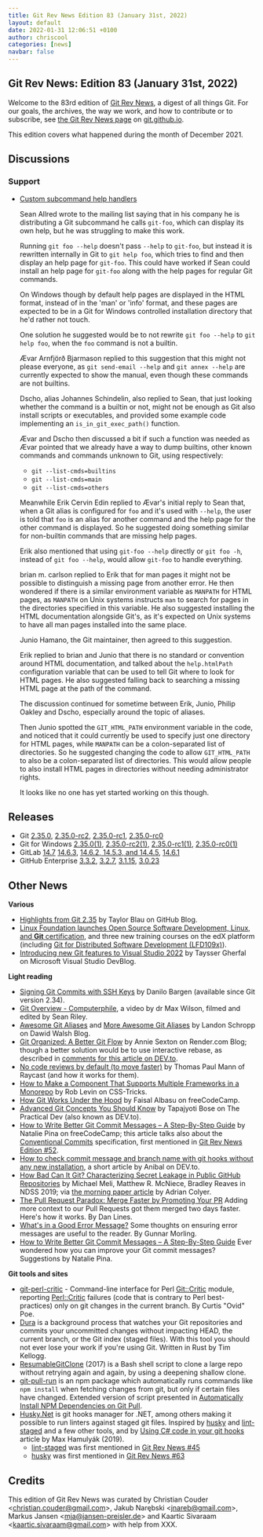 ```yaml
---
title: Git Rev News Edition 83 (January 31st, 2022)
layout: default
date: 2022-01-31 12:06:51 +0100
author: chriscool
categories: [news]
navbar: false
---
```


## Git Rev News: Edition 83 (January 31st, 2022)

Welcome to the 83rd edition of [Git Rev News](https://git.github.io/rev_news/rev_news/),
a digest of all things Git. For our goals, the archives, the way we work, and how to contribute or to
subscribe, see [the Git Rev News page](https://git.github.io/rev_news/rev_news/) on [git.github.io](http://git.github.io).

This edition covers what happened during the month of December 2021.

## Discussions

<!---
### General
-->

<!---
### Reviews
-->

### Support

* [Custom subcommand help handlers](https://lore.kernel.org/git/CABceR4ZW4rRWZnH0ZBkWty_H84Z4CmXque_LO+1edETEWrO8PQ@mail.gmail.com/)

  Sean Allred wrote to the mailing list saying that in his company he
  is distributing a Git subcommand he calls `git-foo`, which can
  display its own help, but he was struggling to make this work.

  Running `git foo --help` doesn't pass `--help` to `git-foo`, but
  instead it is rewritten internally in Git to `git help foo`, which
  tries to find and then display an help page for `git-foo`. This
  could have worked if Sean could install an help page for `git-foo`
  along with the help pages for regular Git commands.

  On Windows though by default help pages are displayed in the HTML
  format, instead of in the 'man' or 'info' format, and these pages
  are expected to be in a Git for Windows controlled installation
  directory that he'd rather not touch.

  One solution he suggested would be to not rewrite `git foo --help`
  to `git help foo`, when the `foo` command is not a builtin.

  Ævar Arnfjörð Bjarmason replied to this suggestion that this might
  not please everyone, as `git send-email --help` and
  `git annex --help` are currently expected to show the manual, even
  though these commands are not builtins.

  Dscho, alias Johannes Schindelin, also replied to Sean, that just
  looking whether the command is a builtin or not, might not be enough
  as Git also install scripts or executables, and provided some
  example code implementing an `is_in_git_exec_path()` function.

  Ævar and Dscho then discussed a bit if such a function was needed as
  Ævar pointed that we already have a way to dump builtins, other known
  commands and commands unknown to Git, using respectively:

    - `git --list-cmds=builtins`
    - `git --list-cmds=main`
    - `git --list-cmds=others`

  Meanwhile Erik Cervin Edin replied to Ævar's initial reply to Sean
  that, when a Git alias is configured for `foo` and it's used with
  `--help`, the user is told that `foo` is an alias for another
  command and the help page for the other command is displayed. So he
  suggested doing something similar for non-builtin commands that are
  missing help pages.

  Erik also mentioned that using `git-foo --help` directly or
  `git foo -h`, instead of `git foo --help`, would allow `git-foo` to
  handle everything.

  brian m. carlson replied to Erik that for man pages it might not be
  possible to distinguish a missing page from another error. He then
  wondered if there is a similar environment variable as `MANPATH` for
  HTML pages, as `MANPATH` on Unix systems instructs `man` to search
  for pages in the directories specified in this variable. He also
  suggested installing the HTML documentation alongside Git's, as it's
  expected on Unix systems to have all man pages installed into the
  same place.

  Junio Hamano, the Git maintainer, then agreed to this suggestion.

  Erik replied to brian and Junio that there is no standard or
  convention around HTML documentation, and talked about the
  `help.htmlPath` configuration variable that can be used to tell Git
  where to look for HTML pages. He also suggested falling back to
  searching a missing HTML page at the path of the command.

  The discussion continued for sometime between Erik, Junio, Philip
  Oakley and Dscho, especially around the topic of aliases.

  Then Junio spotted the `GIT_HTML_PATH` environment variable in the
  code, and noticed that it could currently be used to specify just
  one directory for HTML pages, while `MANPATH` can be a
  colon-separated list of directories. So he suggested changing the
  code to allow `GIT_HTML_PATH` to also be a colon-separated list of
  directories. This would allow people to also install HTML pages in
  directories without needing administrator rights.

  It looks like no one has yet started working on this though.

<!---
## Developer Spotlight:
-->

## Releases

+ Git [2.35.0](https://public-inbox.org/git/xmqqee4x3pij.fsf@gitster.g/),
[2.35.0-rc2](https://public-inbox.org/git/xmqqwniui6wd.fsf@gitster.g/),
[2.35.0-rc1](https://public-inbox.org/git/xmqq35lp68rw.fsf@gitster.g/),
[2.35.0-rc0](https://public-inbox.org/git/xmqq7db7xfgn.fsf@gitster.g/)
+ Git for Windows [2.35.0(1)](https://github.com/git-for-windows/git/releases/tag/v2.35.0.windows.1),
[2.35.0-rc2(1)](https://github.com/git-for-windows/git/releases/tag/v2.35.0-rc2.windows.1),
[2.35.0-rc1(1)](https://github.com/git-for-windows/git/releases/tag/v2.35.0-rc1.windows.1),
[2.35.0-rc0(1)](https://github.com/git-for-windows/git/releases/tag/v2.35.0-rc0.windows.1)
+ GitLab [14.7](https://about.gitlab.com/releases/2022/01/22/gitlab-14-7-released/)
[14.6.3](https://about.gitlab.com/releases/2022/01/17/gitlab-14-6-3-released/),
[14.6.2, 14.5.3, and 14.4.5](https://about.gitlab.com/releases/2022/01/11/security-release-gitlab-14-6-2-released/),
[14.6.1](https://about.gitlab.com/releases/2022/01/04/gitlab-14-6-1-released/)
+ GitHub Enterprise [3.3.2](https://help.github.com/enterprise-server@3.3/admin/release-notes#3.3.2),
[3.2.7](https://help.github.com/enterprise-server@3.2/admin/release-notes#3.2.7),
[3.1.15](https://help.github.com/enterprise-server@3.1/admin/release-notes#3.1.15),
[3.0.23](https://help.github.com/enterprise-server@3.0/admin/release-notes#3.0.23)

## Other News

__Various__

* [Highlights from Git 2.35](https://github.blog/2022-01-24-highlights-from-git-2-35/)
  by Taylor Blau on GitHub Blog.
* [Linux Foundation launches Open Source Software Development, Linux, and **Git** certification](https://www.zdnet.com/article/linux-foundation-launches-open-source-software-development-linux-git-certification/),
  and three new training courses on the edX platform (including
  [Git for Distributed Software Development (LFD109x)](https://www.edx.org/course/git-for-distributed-development)).
* [Introducing new Git features to Visual Studio 2022](https://devblogs.microsoft.com/visualstudio/introducing-new-git-features-to-visual-studio-2022/)
  by Taysser Gherfal on Microsoft Visual Studio DevBlog.

__Light reading__

* [Signing Git Commits with SSH Keys](https://blog.dbrgn.ch/2021/11/16/git-ssh-signatures/)
  by Danilo Bargen (available since Git version 2.34).
* [Git Overview - Computerphile](https://www.youtube.com/watch?v=92sycL8ij-U),
  a video by dr Max Wilson, filmed and edited by Sean Riley.
* [Awesome Git Aliases](https://davidwalsh.name/awesome-git-aliases) and
  [More Awesome Git Aliases](https://davidwalsh.name/more-awesome-git-aliases)
  by Landon Schropp on Dawid Walsh Blog.
* [Git Organized: A Better Git Flow](https://render.com/blog/git-organized-a-better-git-flow)
  by Annie Sexton on Render.com Blog; though a better solution would be to use interactive rebase,
  as described in [comments for this article on DEV.to](https://dev.to/render/git-organized-a-better-git-flow-56go#comment-subscription).
* [No code reviews by default (to move faster)](https://www.raycast.com/blog/no-code-reviews-by-default/)
  by Thomas Paul Mann of Raycast (and how it works for them).
* [How to Make a Component That Supports Multiple Frameworks in a Monorepo](https://css-tricks.com/make-a-component-multiple-frameworks-in-a-monorepo/)
  by Rob Levin on CSS-Tricks.
* [How Git Works Under the Hood](https://www.freecodecamp.org/news/git-under-the-hood/)
  by Faisal Albasu on freeCodeCamp.
* [Advanced Git Concepts You Should Know](https://dev.to/ruppysuppy/advanced-git-concepts-you-should-know-nle)
  by Tapajyoti Bose on The Practical Dev (also known as DEV\.to).
* [How to Write Better Git Commit Messages – A Step-By-Step Guide](https://www.freecodecamp.org/news/how-to-write-better-git-commit-messages/)
  by Natalie Pina on freeCodeCamp; this article talks also about the
  [Conventional Commits](https://www.conventionalcommits.org/) specification,
  first mentioned in [Git Rev News Edition #52](https://git.github.io/rev_news/2019/06/28/edition-52/).
* [How to check commit message and branch name with git hooks without any new installation](https://dev.to/anibalardid/how-to-check-commit-message-and-branch-name-with-git-hooks-without-any-new-installation-n34),
  a short article by Anibal on DEV\.to.
* [How Bad Can It Git? Characterizing Secret Leakage in Public GitHub Repositories](https://www.ndss-symposium.org/ndss-paper/how-bad-can-it-git-characterizing-secret-leakage-in-public-github-repositories/)
  by Michael Meli, Matthew R. McNiece, Bradley Reaves in NDSS 2019;
  via [the morning paper article](https://blog.acolyer.org/2019/04/08/how-bad-can-it-git-characterizing-secret-leakage-in-public-github-repositories/)
  by Adrian Colyer.
* [The Pull Request Paradox: Merge Faster by Promoting Your PR](https://dzone.com/articles/the-pull-request-paradox-merge-faster-by-promoting)
  Adding more context to our Pull Requests got them merged two days faster. Here's how it works. By Dan Lines.
* [What's in a Good Error Message?](https://www.morling.dev/blog/whats-in-a-good-error-message/)
  Some thoughts on ensuring error messages are useful to the reader. By Gunnar Morling.
* [How to Write Better Git Commit Messages – A Step-By-Step Guide](https://www.freecodecamp.org/news/how-to-write-better-git-commit-messages/)
  Ever wondered how you can improve your Git commit messages? Suggestions by Natalie Pina.

__Git tools and sites__

* [git-perl-critic](https://github.com/Ovid/git-critic) - Command-line interface for
  Perl [Git::Critic](https://metacpan.org/pod/Git::Critic) module,
  reporting [Perl::Critic](https://metacpan.org/pod/Perl::Critic) failures
  (code that is contrary to Perl best-practices) only on git changes in the current branch.
  By Curtis "Ovid" Poe.
* [Dura](https://github.com/tkellogg/dura) is a background process that watches
  your Git repositories and commits your uncommitted changes without impacting HEAD,
  the current branch, or the Git index (staged files).  With this tool you should not
  ever lose your work if you're using Git.
  Written in Rust by Tim Kellogg.
* [ResumableGitClone](https://github.com/johnzeng/ResumableGitClone) (2017)
  is a Bash shell script to clone a large repo without retrying again and again,
  by using a deepening shallow clone.
* [git-pull-run](https://www.npmjs.com/package/git-pull-run) is an npm package
  which automatically runs commands like `npm install` when fetching changes from git,
  but only if certain files have changed.  Extended version of script presented in
  [Automatically Install NPM Dependencies on Git Pull](https://dev.to/zirkelc/automatically-install-npm-dependencies-on-git-pull-bg0).
* [Husky.Net](https://github.com/alirezanet/Husky.Net) is git hooks manager for .NET,
  among others making it possible to run linters against staged git files.
  Inspired by [husky](https://github.com/typicode/husky)
  and [lint-staged](https://github.com/okonet/lint-staged)
  and a few other tools, and by [Using C# code in your git hooks](https://kaylumah.nl/2019/09/07/using-csharp-code-your-git-hooks.html)
  article by Max Hamulyák (2019).
   * [lint-staged](https://github.com/okonet/lint-staged) was first mentioned in
     [Git Rev News #45](https://git.github.io/rev_news/2018/11/21/edition-45/)
   * [husky](https://github.com/typicode/husky) was first mentioned in
     [Git Rev News #63](https://git.github.io/rev_news/2020/05/28/edition-63/)

## Credits

This edition of Git Rev News was curated by
Christian Couder &lt;<christian.couder@gmail.com>&gt;,
Jakub Narębski &lt;<jnareb@gmail.com>&gt;,
Markus Jansen &lt;<mja@jansen-preisler.de>&gt; and
Kaartic Sivaraam &lt;<kaartic.sivaraam@gmail.com>&gt;
with help from XXX.

